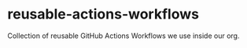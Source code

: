 # reusable-actions-workflows
Collection of reusable GitHub Actions Workflows we use inside our org.
